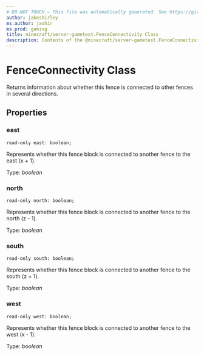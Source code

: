 ```yaml
---
# DO NOT TOUCH — This file was automatically generated. See https://github.com/mojang/minecraftapidocsgenerator to modify descriptions, examples, etc.
author: jakeshirley
ms.author: jashir
ms.prod: gaming
title: minecraft/server-gametest.FenceConnectivity Class
description: Contents of the @minecraft/server-gametest.FenceConnectivity class.
---
```

# FenceConnectivity Class

Returns information about whether this fence is connected to other fences in several directions.

## Properties

### **east**
`read-only east: boolean;`

Represents whether this fence block is connected to another fence to the east (x + 1).

Type: *boolean*

### **north**
`read-only north: boolean;`

Represents whether this fence block is connected to another fence to the north (z - 1).

Type: *boolean*

### **south**
`read-only south: boolean;`

Represents whether this fence block is connected to another fence to the south (z + 1).

Type: *boolean*

### **west**
`read-only west: boolean;`

Represents whether this fence block is connected to another fence to the west (x - 1).

Type: *boolean*
